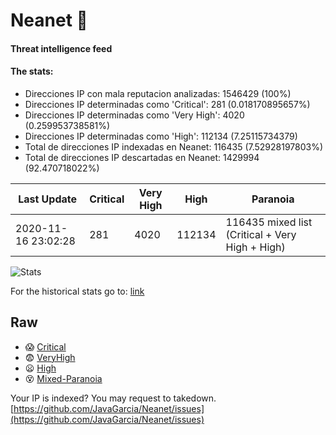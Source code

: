 # Neanet :hocho:
#### Threat intelligence feed
#### The stats:

- Direcciones IP con mala reputacion analizadas: 1546429 (100%)
- Direcciones IP determinadas como 'Critical':  281 (0.018170895657%)
- Direcciones IP determinadas como 'Very High':  4020 (0.259953738581%)
- Direcciones IP determinadas como 'High':  112134 (7.25115734379)
- Total de direcciones IP indexadas en Neanet:  116435 (7.52928197803%)
- Total de direcciones IP descartadas en Neanet:  1429994 (92.470718022%)

| Last Update | Critical | Very High | High | Paranoia |
| --- | --- | --- | --- | --- |
| 2020-11-16 23:02:28 | 281 | 4020 | 112134 | 116435 mixed list (Critical + Very High + High)|

![Stats](https://docs.google.com/spreadsheets/d/e/2PACX-1vSnaNMIXVabIpDJjufMlzH7poXnshF3mgd8Is1g9ytUEzVsP5my4Trn8f-xkoLLQ38xpL3HtmUexLo6/pubchart?oid=501124687&format=image)

For the historical stats go to: [link](/stats.csv)
## Raw
- :scream: [Critical](https://raw.githubusercontent.com/JavaGarcia/Neanet/master/blacklists/neanet_critical.txt)
- :fearful: [VeryHigh](https://raw.githubusercontent.com/JavaGarcia/Neanet/master/blacklists/neanet_veryHigh.txtt)
- :frowning: [High](https://raw.githubusercontent.com/JavaGarcia/Neanet/master/blacklists/neanet_high.txt)
- :dizzy_face: [Mixed-Paranoia](https://raw.githubusercontent.com/JavaGarcia/Neanet/master/blacklists/neanet_all.txt)


Your IP is indexed? You may request to takedown. [https://github.com/JavaGarcia/Neanet/issues](https://github.com/JavaGarcia/Neanet/issues)


















































































































































































































































































































































































































































































































































































































































































































































































































































































































































































































































































































































































































































































































































































































































































































































































































































































































































































































































































































































































































































































































































































































































































